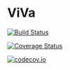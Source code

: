 # ViVa

[![Build Status](https://travis-ci.org/paulstey/ViVa.jl.svg?branch=master)](https://travis-ci.org/paulstey/ViVa.jl)

[![Coverage Status](https://coveralls.io/repos/paulstey/ViVa.jl/badge.svg?branch=master&service=github)](https://coveralls.io/github/paulstey/ViVa.jl?branch=master)

[![codecov.io](http://codecov.io/github/paulstey/ViVa.jl/coverage.svg?branch=master)](http://codecov.io/github/paulstey/ViVa.jl?branch=master)
